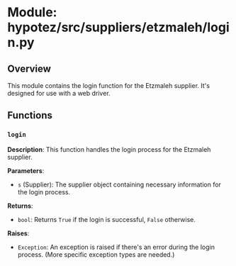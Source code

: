# Module: hypotez/src/suppliers/etzmaleh/login.py

## Overview

This module contains the login function for the Etzmaleh supplier. It's designed for use with a web driver.


## Functions

### `login`

**Description**: This function handles the login process for the Etzmaleh supplier.

**Parameters**:

- `s` (Supplier): The supplier object containing necessary information for the login process.

**Returns**:

- `bool`: Returns `True` if the login is successful, `False` otherwise.

**Raises**:

- `Exception`: An exception is raised if there's an error during the login process. (More specific exception types are needed.)